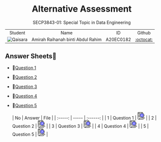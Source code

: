 
<h1 align='center'>Alternative Assessment</h1>
<p align='center'>SECP3843-01: Special Topic in Data Engineering</p>

<table align="center">
    <tr>
        <td align="center">Student</td>
        <td align="center">Name</td>
        <td align="center">ID</td>
        <td align="center">Github</td>
    </tr>
    <tr>
        <td><img src="https://avatars.githubusercontent.com/u/73205963?s=400&u=d64400ac9cce462605d745862b8aac25c0228d00&v=4" width="222" height="222" alt="Qaisara"></td>
        <td>Amirah Raihanah binti Abdul Rahim</td>
        <td>A20EC0182</td>
        <td><a href="https://github.com/raihanarahim">:octocat:</a></td>
    </tr>
</table>



## Answer Sheets📝

- 📑[Question 1](https://github.com/drshahizan/SECP3843/tree/main/submission/raihanarahim/question1)
- 📑[Question 2](https://github.com/drshahizan/SECP3843/tree/main/submission/raihanarahim/question2)
- 📑[Question 3](https://github.com/drshahizan/SECP3843/tree/main/submission/raihanarahim/question3)
- 📑[Question 4](https://github.com/drshahizan/SECP3843/tree/main/submission/raihanarahim/question4)
- 📑[Question 5](https://github.com/drshahizan/SECP3843/tree/main/submission/raihanarahim/question5)

  | No | Answer | File |
| :-----: | ----- | :------: |
| 1 | Question 1 | <a href="./question1/question1.md"><img src="../../images/answer.png" width="24px" height="24px"></a> |
| 2 | Question 2 | <a href="./question2/question2.md"><img src="../../images/answer.png" width="24px" height="24px"></a> |
| 3 | Question 3 | <a href="./question3/question3.md"><img src="../../images/answer.png" width="24px" height="24px"></a> |
| 4 | Question 4 | <a href="./question4/question4.md"><img src="../../images/answer.png" width="24px" height="24px"></a> |
| 5 | Question 5 | <a href="./question5/question5.md"><img src="../../images/answer.png" width="24px" height="24px"></a> |

